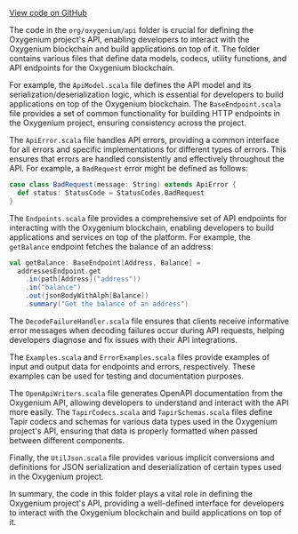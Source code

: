 [View code on GitHub](https://github.com/oxygenium/oxygenium/.autodoc/docs/json/api/src)

The code in the `org/oxygenium/api` folder is crucial for defining the Oxygenium project's API, enabling developers to interact with the Oxygenium blockchain and build applications on top of it. The folder contains various files that define data models, codecs, utility functions, and API endpoints for the Oxygenium blockchain.

For example, the `ApiModel.scala` file defines the API model and its serialization/deserialization logic, which is essential for developers to build applications on top of the Oxygenium blockchain. The `BaseEndpoint.scala` file provides a set of common functionality for building HTTP endpoints in the Oxygenium project, ensuring consistency across the project.

The `ApiError.scala` file handles API errors, providing a common interface for all errors and specific implementations for different types of errors. This ensures that errors are handled consistently and effectively throughout the API. For example, a `BadRequest` error might be defined as follows:

```scala
case class BadRequest(message: String) extends ApiError {
  def status: StatusCode = StatusCodes.BadRequest
}
```

The `Endpoints.scala` file provides a comprehensive set of API endpoints for interacting with the Oxygenium blockchain, enabling developers to build applications and services on top of the platform. For example, the `getBalance` endpoint fetches the balance of an address:

```scala
val getBalance: BaseEndpoint[Address, Balance] =
  addressesEndpoint.get
    .in(path[Address]("address"))
    .in("balance")
    .out(jsonBodyWithAlph[Balance])
    .summary("Get the balance of an address")
```

The `DecodeFailureHandler.scala` file ensures that clients receive informative error messages when decoding failures occur during API requests, helping developers diagnose and fix issues with their API integrations.

The `Examples.scala` and `ErrorExamples.scala` files provide examples of input and output data for endpoints and errors, respectively. These examples can be used for testing and documentation purposes.

The `OpenApiWriters.scala` file generates OpenAPI documentation from the Oxygenium API, allowing developers to understand and interact with the API more easily. The `TapirCodecs.scala` and `TapirSchemas.scala` files define Tapir codecs and schemas for various data types used in the Oxygenium project's API, ensuring that data is properly formatted when passed between different components.

Finally, the `UtilJson.scala` file provides various implicit conversions and definitions for JSON serialization and deserialization of certain types used in the Oxygenium project.

In summary, the code in this folder plays a vital role in defining the Oxygenium project's API, providing a well-defined interface for developers to interact with the Oxygenium blockchain and build applications on top of it.
